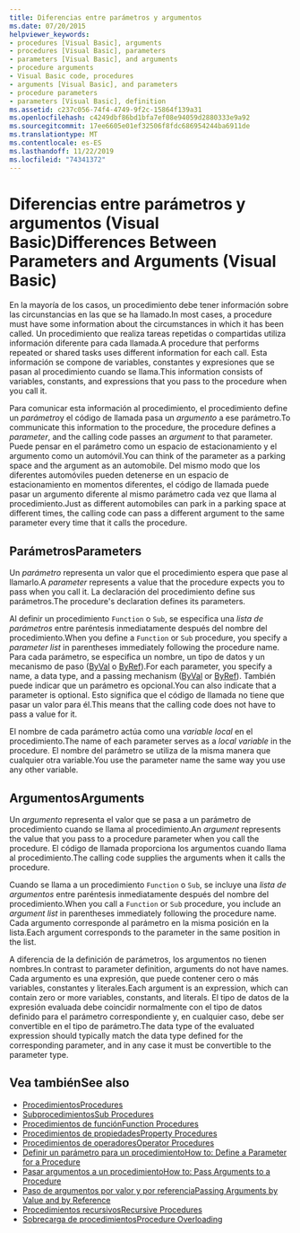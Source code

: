 ```yaml
---
title: Diferencias entre parámetros y argumentos
ms.date: 07/20/2015
helpviewer_keywords:
- procedures [Visual Basic], arguments
- procedures [Visual Basic], parameters
- parameters [Visual Basic], and arguments
- procedure arguments
- Visual Basic code, procedures
- arguments [Visual Basic], and parameters
- procedure parameters
- parameters [Visual Basic], definition
ms.assetid: c237c056-74f4-4749-9f2c-15864f139a31
ms.openlocfilehash: c4249dbf86bd1bfa7ef08e94059d2880333e9a92
ms.sourcegitcommit: 17ee6605e01ef32506f8fdc686954244ba6911de
ms.translationtype: MT
ms.contentlocale: es-ES
ms.lasthandoff: 11/22/2019
ms.locfileid: "74341372"
---
```

# <a name="differences-between-parameters-and-arguments-visual-basic"></a><span data-ttu-id="32cac-102">Diferencias entre parámetros y argumentos (Visual Basic)</span><span class="sxs-lookup"><span data-stu-id="32cac-102">Differences Between Parameters and Arguments (Visual Basic)</span></span>
<span data-ttu-id="32cac-103">En la mayoría de los casos, un procedimiento debe tener información sobre las circunstancias en las que se ha llamado.</span><span class="sxs-lookup"><span data-stu-id="32cac-103">In most cases, a procedure must have some information about the circumstances in which it has been called.</span></span> <span data-ttu-id="32cac-104">Un procedimiento que realiza tareas repetidas o compartidas utiliza información diferente para cada llamada.</span><span class="sxs-lookup"><span data-stu-id="32cac-104">A procedure that performs repeated or shared tasks uses different information for each call.</span></span> <span data-ttu-id="32cac-105">Esta información se compone de variables, constantes y expresiones que se pasan al procedimiento cuando se llama.</span><span class="sxs-lookup"><span data-stu-id="32cac-105">This information consists of variables, constants, and expressions that you pass to the procedure when you call it.</span></span>  
  
 <span data-ttu-id="32cac-106">Para comunicar esta información al procedimiento, el procedimiento define un *parámetro*y el código de llamada pasa un *argumento* a ese parámetro.</span><span class="sxs-lookup"><span data-stu-id="32cac-106">To communicate this information to the procedure, the procedure defines a *parameter*, and the calling code passes an *argument* to that parameter.</span></span> <span data-ttu-id="32cac-107">Puede pensar en el parámetro como un espacio de estacionamiento y el argumento como un automóvil.</span><span class="sxs-lookup"><span data-stu-id="32cac-107">You can think of the parameter as a parking space and the argument as an automobile.</span></span> <span data-ttu-id="32cac-108">Del mismo modo que los diferentes automóviles pueden detenerse en un espacio de estacionamiento en momentos diferentes, el código de llamada puede pasar un argumento diferente al mismo parámetro cada vez que llama al procedimiento.</span><span class="sxs-lookup"><span data-stu-id="32cac-108">Just as different automobiles can park in a parking space at different times, the calling code can pass a different argument to the same parameter every time that it calls the procedure.</span></span>  
  
## <a name="parameters"></a><span data-ttu-id="32cac-109">Parámetros</span><span class="sxs-lookup"><span data-stu-id="32cac-109">Parameters</span></span>  
 <span data-ttu-id="32cac-110">Un *parámetro* representa un valor que el procedimiento espera que pase al llamarlo.</span><span class="sxs-lookup"><span data-stu-id="32cac-110">A *parameter* represents a value that the procedure expects you to pass when you call it.</span></span> <span data-ttu-id="32cac-111">La declaración del procedimiento define sus parámetros.</span><span class="sxs-lookup"><span data-stu-id="32cac-111">The procedure's declaration defines its parameters.</span></span>  
  
 <span data-ttu-id="32cac-112">Al definir un procedimiento `Function` o `Sub`, se especifica una *lista de parámetros* entre paréntesis inmediatamente después del nombre del procedimiento.</span><span class="sxs-lookup"><span data-stu-id="32cac-112">When you define a `Function` or `Sub` procedure, you specify a *parameter list* in parentheses immediately following the procedure name.</span></span> <span data-ttu-id="32cac-113">Para cada parámetro, se especifica un nombre, un tipo de datos y un mecanismo de paso ([ByVal](../../../../visual-basic/language-reference/modifiers/byval.md) o [ByRef](../../../../visual-basic/language-reference/modifiers/byref.md)).</span><span class="sxs-lookup"><span data-stu-id="32cac-113">For each parameter, you specify a name, a data type, and a passing mechanism ([ByVal](../../../../visual-basic/language-reference/modifiers/byval.md) or [ByRef](../../../../visual-basic/language-reference/modifiers/byref.md)).</span></span> <span data-ttu-id="32cac-114">También puede indicar que un parámetro es opcional.</span><span class="sxs-lookup"><span data-stu-id="32cac-114">You can also indicate that a parameter is optional.</span></span> <span data-ttu-id="32cac-115">Esto significa que el código de llamada no tiene que pasar un valor para él.</span><span class="sxs-lookup"><span data-stu-id="32cac-115">This means that the calling code does not have to pass a value for it.</span></span>  
  
 <span data-ttu-id="32cac-116">El nombre de cada parámetro actúa como una *variable local* en el procedimiento.</span><span class="sxs-lookup"><span data-stu-id="32cac-116">The name of each parameter serves as a *local variable* in the procedure.</span></span> <span data-ttu-id="32cac-117">El nombre del parámetro se utiliza de la misma manera que cualquier otra variable.</span><span class="sxs-lookup"><span data-stu-id="32cac-117">You use the parameter name the same way you use any other variable.</span></span>  
  
## <a name="arguments"></a><span data-ttu-id="32cac-118">Argumentos</span><span class="sxs-lookup"><span data-stu-id="32cac-118">Arguments</span></span>  
 <span data-ttu-id="32cac-119">Un *argumento* representa el valor que se pasa a un parámetro de procedimiento cuando se llama al procedimiento.</span><span class="sxs-lookup"><span data-stu-id="32cac-119">An *argument* represents the value that you pass to a procedure parameter when you call the procedure.</span></span> <span data-ttu-id="32cac-120">El código de llamada proporciona los argumentos cuando llama al procedimiento.</span><span class="sxs-lookup"><span data-stu-id="32cac-120">The calling code supplies the arguments when it calls the procedure.</span></span>  
  
 <span data-ttu-id="32cac-121">Cuando se llama a un procedimiento `Function` o `Sub`, se incluye una *lista de argumentos* entre paréntesis inmediatamente después del nombre del procedimiento.</span><span class="sxs-lookup"><span data-stu-id="32cac-121">When you call a `Function` or `Sub` procedure, you include an *argument list* in parentheses immediately following the procedure name.</span></span> <span data-ttu-id="32cac-122">Cada argumento corresponde al parámetro en la misma posición en la lista.</span><span class="sxs-lookup"><span data-stu-id="32cac-122">Each argument corresponds to the parameter in the same position in the list.</span></span>  
  
 <span data-ttu-id="32cac-123">A diferencia de la definición de parámetros, los argumentos no tienen nombres.</span><span class="sxs-lookup"><span data-stu-id="32cac-123">In contrast to parameter definition, arguments do not have names.</span></span> <span data-ttu-id="32cac-124">Cada argumento es una expresión, que puede contener cero o más variables, constantes y literales.</span><span class="sxs-lookup"><span data-stu-id="32cac-124">Each argument is an expression, which can contain zero or more variables, constants, and literals.</span></span> <span data-ttu-id="32cac-125">El tipo de datos de la expresión evaluada debe coincidir normalmente con el tipo de datos definido para el parámetro correspondiente y, en cualquier caso, debe ser convertible en el tipo de parámetro.</span><span class="sxs-lookup"><span data-stu-id="32cac-125">The data type of the evaluated expression should typically match the data type defined for the corresponding parameter, and in any case it must be convertible to the parameter type.</span></span>  
  
## <a name="see-also"></a><span data-ttu-id="32cac-126">Vea también</span><span class="sxs-lookup"><span data-stu-id="32cac-126">See also</span></span>

- [<span data-ttu-id="32cac-127">Procedimientos</span><span class="sxs-lookup"><span data-stu-id="32cac-127">Procedures</span></span>](./index.md)
- [<span data-ttu-id="32cac-128">Subprocedimientos</span><span class="sxs-lookup"><span data-stu-id="32cac-128">Sub Procedures</span></span>](./sub-procedures.md)
- [<span data-ttu-id="32cac-129">Procedimientos de función</span><span class="sxs-lookup"><span data-stu-id="32cac-129">Function Procedures</span></span>](./function-procedures.md)
- [<span data-ttu-id="32cac-130">Procedimientos de propiedades</span><span class="sxs-lookup"><span data-stu-id="32cac-130">Property Procedures</span></span>](./property-procedures.md)
- [<span data-ttu-id="32cac-131">Procedimientos de operadores</span><span class="sxs-lookup"><span data-stu-id="32cac-131">Operator Procedures</span></span>](./operator-procedures.md)
- [<span data-ttu-id="32cac-132">Definir un parámetro para un procedimiento</span><span class="sxs-lookup"><span data-stu-id="32cac-132">How to: Define a Parameter for a Procedure</span></span>](./how-to-define-a-parameter-for-a-procedure.md)
- [<span data-ttu-id="32cac-133">Pasar argumentos a un procedimiento</span><span class="sxs-lookup"><span data-stu-id="32cac-133">How to: Pass Arguments to a Procedure</span></span>](./how-to-pass-arguments-to-a-procedure.md)
- [<span data-ttu-id="32cac-134">Paso de argumentos por valor y por referencia</span><span class="sxs-lookup"><span data-stu-id="32cac-134">Passing Arguments by Value and by Reference</span></span>](./passing-arguments-by-value-and-by-reference.md)
- [<span data-ttu-id="32cac-135">Procedimientos recursivos</span><span class="sxs-lookup"><span data-stu-id="32cac-135">Recursive Procedures</span></span>](./recursive-procedures.md)
- [<span data-ttu-id="32cac-136">Sobrecarga de procedimientos</span><span class="sxs-lookup"><span data-stu-id="32cac-136">Procedure Overloading</span></span>](./procedure-overloading.md)
